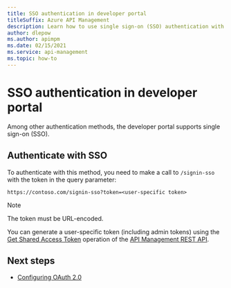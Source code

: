 ```yaml
---
title: SSO authentication in developer portal
titleSuffix: Azure API Management
description: Learn how to use single sign-on (SSO) authentication with your self-hosted developer portal.
author: dlepow
ms.author: apimpm
ms.date: 02/15/2021
ms.service: api-management
ms.topic: how-to
---
```


# SSO authentication in developer portal

Among other authentication methods, the developer portal supports single sign-on (SSO).

## Authenticate with SSO

To authenticate with this method, you need to make a call to `/signin-sso` with the token in the query parameter:

```http
https://contoso.com/signin-sso?token=<user-specific token>
```

> [!NOTE]
> The token must be URL-encoded.

You can generate a user-specific token (including admin tokens) using the [Get Shared Access Token](/rest/api/apimanagement/2019-12-01/user/getsharedaccesstoken) operation of the [API Management REST API](/rest/api/apimanagement/apimanagementrest/api-management-rest).

## Next steps

- [Configuring OAuth 2.0](dev-portal-configure-oauth-2-0.md)
